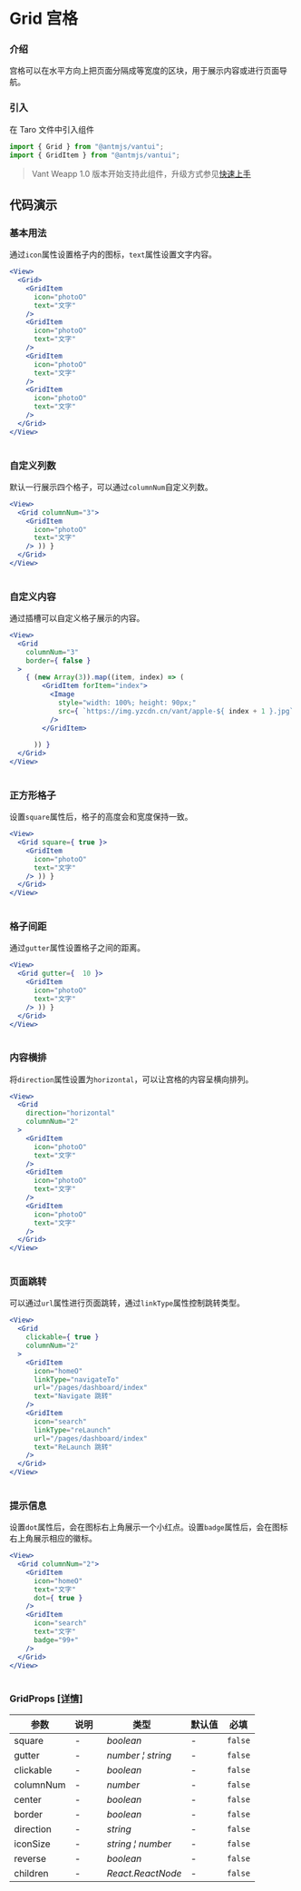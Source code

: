 # Grid 宫格

### 介绍

宫格可以在水平方向上把页面分隔成等宽度的区块，用于展示内容或进行页面导航。

### 引入

在 Taro 文件中引入组件

```js
import { Grid } from "@antmjs/vantui";
import { GridItem } from "@antmjs/vantui"; 
```

> Vant Weapp 1.0 版本开始支持此组件，升级方式参见[快速上手](#/quickstart)

## 代码演示

### 基本用法

通过`icon`属性设置格子内的图标，`text`属性设置文字内容。

```jsx
<View>
  <Grid>
    <GridItem
      icon="photoO"
      text="文字"
    />
    <GridItem
      icon="photoO"
      text="文字"
    />
    <GridItem
      icon="photoO"
      text="文字"
    />
    <GridItem
      icon="photoO"
      text="文字"
    />
  </Grid>
</View>
 
```

### 自定义列数

默认一行展示四个格子，可以通过`columnNum`自定义列数。

```jsx
<View>
  <Grid columnNum="3">
    <GridItem
      icon="photoO"
      text="文字"
    /> )) }
  </Grid>
</View>
 
```

### 自定义内容

通过插槽可以自定义格子展示的内容。

```jsx
<View>
  <Grid
    columnNum="3"
    border={ false }
  >
    { (new Array(3)).map((item, index) => (
        <GridItem forItem="index">
          <Image
            style="width: 100%; height: 90px;"
            src={ `https://img.yzcdn.cn/vant/apple-${ index + 1 }.jpg` }
          />
        </GridItem>
      
      )) }
  </Grid>
</View>
 
```

### 正方形格子

设置`square`属性后，格子的高度会和宽度保持一致。

```jsx
<View>
  <Grid square={ true }>
    <GridItem
      icon="photoO"
      text="文字"
    /> )) }
  </Grid>
</View>
 
```

### 格子间距

通过`gutter`属性设置格子之间的距离。

```jsx
<View>
  <Grid gutter={  10 }>
    <GridItem
      icon="photoO"
      text="文字"
    /> )) }
  </Grid>
</View>
 
```

### 内容横排

将`direction`属性设置为`horizontal`，可以让宫格的内容呈横向排列。

```jsx
<View>
  <Grid
    direction="horizontal"
    columnNum="2"
  >
    <GridItem
      icon="photoO"
      text="文字"
    />
    <GridItem
      icon="photoO"
      text="文字"
    />
    <GridItem
      icon="photoO"
      text="文字"
    />
  </Grid>
</View>
 
```

### 页面跳转

可以通过`url`属性进行页面跳转，通过`linkType`属性控制跳转类型。

```jsx
<View>
  <Grid
    clickable={ true }
    columnNum="2"
  >
    <GridItem
      icon="homeO"
      linkType="navigateTo"
      url="/pages/dashboard/index"
      text="Navigate 跳转"
    />
    <GridItem
      icon="search"
      linkType="reLaunch"
      url="/pages/dashboard/index"
      text="ReLaunch 跳转"
    />
  </Grid>
</View>
 
```

### 提示信息

设置`dot`属性后，会在图标右上角展示一个小红点。设置`badge`属性后，会在图标右上角展示相应的徽标。

```jsx
<View>
  <Grid columnNum="2">
    <GridItem
      icon="homeO"
      text="文字"
      dot={ true }
    />
    <GridItem
      icon="search"
      text="文字"
      badge="99+"
    />
  </Grid>
</View>
 
```
### GridProps [[详情]](https://github.com/AntmJS/vantui/tree/main/packages/vantui/types/grid.d.ts)   

| 参数 | 说明 | 类型 | 默认值 | 必填 |
| --- | --- | --- | --- | --- |
| square | - | _&nbsp;&nbsp;boolean<br/>_ | - | `false` |
| gutter | - | _&nbsp;&nbsp;number&nbsp;&brvbar;&nbsp;string<br/>_ | - | `false` |
| clickable | - | _&nbsp;&nbsp;boolean<br/>_ | - | `false` |
| columnNum | - | _&nbsp;&nbsp;number<br/>_ | - | `false` |
| center | - | _&nbsp;&nbsp;boolean<br/>_ | - | `false` |
| border | - | _&nbsp;&nbsp;boolean<br/>_ | - | `false` |
| direction | - | _&nbsp;&nbsp;string<br/>_ | - | `false` |
| iconSize | - | _&nbsp;&nbsp;string&nbsp;&brvbar;&nbsp;number<br/>_ | - | `false` |
| reverse | - | _&nbsp;&nbsp;boolean<br/>_ | - | `false` |
| children | - | _&nbsp;&nbsp;React.ReactNode<br/>_ | - | `false` |

